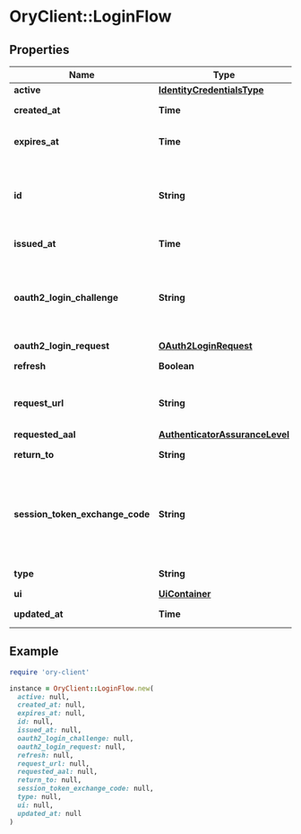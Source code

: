# OryClient::LoginFlow

## Properties

| Name | Type | Description | Notes |
| ---- | ---- | ----------- | ----- |
| **active** | [**IdentityCredentialsType**](IdentityCredentialsType.md) |  | [optional] |
| **created_at** | **Time** | CreatedAt is a helper struct field for gobuffalo.pop. | [optional] |
| **expires_at** | **Time** | ExpiresAt is the time (UTC) when the flow expires. If the user still wishes to log in, a new flow has to be initiated. |  |
| **id** | **String** | ID represents the flow&#39;s unique ID. When performing the login flow, this represents the id in the login UI&#39;s query parameter: http://&lt;selfservice.flows.login.ui_url&gt;/?flow&#x3D;&lt;flow_id&gt; |  |
| **issued_at** | **Time** | IssuedAt is the time (UTC) when the flow started. |  |
| **oauth2_login_challenge** | **String** | Ory OAuth 2.0 Login Challenge.  This value is set using the &#x60;login_challenge&#x60; query parameter of the registration and login endpoints. If set will cooperate with Ory OAuth2 and OpenID to act as an OAuth2 server / OpenID Provider. | [optional] |
| **oauth2_login_request** | [**OAuth2LoginRequest**](OAuth2LoginRequest.md) |  | [optional] |
| **refresh** | **Boolean** | Refresh stores whether this login flow should enforce re-authentication. | [optional] |
| **request_url** | **String** | RequestURL is the initial URL that was requested from Ory Kratos. It can be used to forward information contained in the URL&#39;s path or query for example. |  |
| **requested_aal** | [**AuthenticatorAssuranceLevel**](AuthenticatorAssuranceLevel.md) |  | [optional] |
| **return_to** | **String** | ReturnTo contains the requested return_to URL. | [optional] |
| **session_token_exchange_code** | **String** | SessionTokenExchangeCode holds the secret code that the client can use to retrieve a session token after the login flow has been completed. This is only set if the client has requested a session token exchange code, and if the flow is of type \&quot;api\&quot;, and only on creating the login flow. | [optional] |
| **type** | **String** | The flow type can either be &#x60;api&#x60; or &#x60;browser&#x60;. |  |
| **ui** | [**UiContainer**](UiContainer.md) |  |  |
| **updated_at** | **Time** | UpdatedAt is a helper struct field for gobuffalo.pop. | [optional] |

## Example

```ruby
require 'ory-client'

instance = OryClient::LoginFlow.new(
  active: null,
  created_at: null,
  expires_at: null,
  id: null,
  issued_at: null,
  oauth2_login_challenge: null,
  oauth2_login_request: null,
  refresh: null,
  request_url: null,
  requested_aal: null,
  return_to: null,
  session_token_exchange_code: null,
  type: null,
  ui: null,
  updated_at: null
)
```

